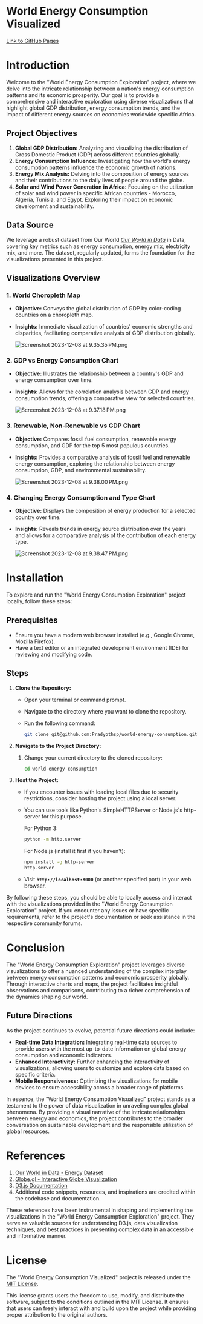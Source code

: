# World Energy Consumption Visualized

[Link to GitHub Pages](https://github.com/hafidaso/WorldEnergy.github.io)

# Introduction

Welcome to the "World Energy Consumption Exploration" project, where we delve into the intricate relationship between a nation's energy consumption patterns and its economic prosperity. Our goal is to provide a comprehensive and interactive exploration using diverse visualizations that highlight global GDP distribution, energy consumption trends, and the impact of different energy sources on economies worldwide specific Africa.

## ****Project Objectives****

1. **Global GDP Distribution:** Analyzing and visualizing the distribution of Gross Domestic Product (GDP) across different countries globally.
2. **Energy Consumption Influence:** Investigating how the world's energy consumption patterns influence the economic growth of nations.
3. **Energy Mix Analysis:** Delving into the composition of energy sources and their contributions to the daily lives of people around the globe.
4. **Solar and Wind Power Generation in Africa:** Focusing on the utilization of solar and wind power in specific African countries - Morocco, Algeria, Tunisia, and Egypt. Exploring their impact on economic development and sustainability.

## ****Data Source****

We leverage a robust dataset from Our World *[Our World in Data](https://ourworldindata.org/energy)* in Data, covering key metrics such as energy consumption, energy mix, electricity mix, and more. The dataset, regularly updated, forms the foundation for the visualizations presented in this project.

## ****Visualizations Overview****

### **1. World Choropleth Map**

- **Objective:** Conveys the global distribution of GDP by color-coding countries on a choropleth map.
- **Insights:** Immediate visualization of countries' economic strengths and disparities, facilitating comparative analysis of GDP distribution globally.

    ![Screenshot 2023-12-08 at 9.35.35 PM.png](img/WorldChoroplethMap.png)


### **2. GDP vs Energy Consumption Chart**

- **Objective:** Illustrates the relationship between a country's GDP and energy consumption over time.
- **Insights:** Allows for the correlation analysis between GDP and energy consumption trends, offering a comparative view for selected countries.

    ![Screenshot 2023-12-08 at 9.37.18 PM.png](img/ParetoChart.png)


### **3. Renewable, Non-Renewable vs GDP Chart**

- **Objective:** Compares fossil fuel consumption, renewable energy consumption, and GDP for the top 5 most populous countries.
- **Insights:** Provides a comparative analysis of fossil fuel and renewable energy consumption, exploring the relationship between energy consumption, GDP, and environmental sustainability.

    ![Screenshot 2023-12-08 at 9.38.00 PM.png](img/BubbleChart.png)


### **4. Changing Energy Consumption and Type Chart**

- **Objective:** Displays the composition of energy production for a selected country over time.
- **Insights:** Reveals trends in energy source distribution over the years and allows for a comparative analysis of the contribution of each energy type.

    ![Screenshot 2023-12-08 at 9.38.47 PM.png](img/StackedAreaChart.png)


# ****Installation****

To explore and run the "World Energy Consumption Exploration" project locally, follow these steps:

## **Prerequisites**

- Ensure you have a modern web browser installed (e.g., Google Chrome, Mozilla Firefox).
- Have a text editor or an integrated development environment (IDE) for reviewing and modifying code.

## **Steps**

1. **Clone the Repository:**
    - Open your terminal or command prompt.
    - Navigate to the directory where you want to clone the repository.
    - Run the following command:

        ```bash
        git clone git@github.com:Pradyothsp/world-energy-consumption.git
        ```

2. **Navigate to the Project Directory:**
    1. Change your current directory to the cloned repository:

        ```bash
        cd world-energy-consumption
        ```

3. **Host the Project:**
    - If you encounter issues with loading local files due to security restrictions, consider hosting the project using a local server.
    - You can use tools like Python's SimpleHTTPServer or Node.js's http-server for this purpose.

        For Python 3:

        ```bash
        python -m http.server
        ```

        For Node.js (install it first if you haven't):

        ```bash
        npm install -g http-server
        http-server
        ```

    - Visit **`http://localhost:8000`** (or another specified port) in your web browser.

By following these steps, you should be able to locally access and interact with the visualizations provided in the "World Energy Consumption Exploration" project. If you encounter any issues or have specific requirements, refer to the project's documentation or seek assistance in the respective community forums.

# Conclusion

The "World Energy Consumption Exploration" project leverages diverse visualizations to offer a nuanced understanding of the complex interplay between energy consumption patterns and economic prosperity globally. Through interactive charts and maps, the project facilitates insightful observations and comparisons, contributing to a richer comprehension of the dynamics shaping our world.



## Future Directions

As the project continues to evolve, potential future directions could include:

- **Real-time Data Integration:** Integrating real-time data sources to provide users with the most up-to-date information on global energy consumption and economic indicators.
- **Enhanced Interactivity:** Further enhancing the interactivity of visualizations, allowing users to customize and explore data based on specific criteria.
- **Mobile Responsiveness:** Optimizing the visualizations for mobile devices to ensure accessibility across a broader range of platforms.

In essence, the "World Energy Consumption Visualized" project stands as a testament to the power of data visualization in unraveling complex global phenomena. By providing a visual narrative of the intricate relationships between energy and economics, the project contributes to the broader conversation on sustainable development and the responsible utilization of global resources.

# References

1. [Our World in Data - Energy Dataset](https://ourworldindata.org/energy)
2. [Globe.gl - Interactive Globe Visualization](https://globe.gl/)
4. [D3.js Documentation](https://observablehq.com/@d3/stacked-area-chart/2)
5. Additional code snippets, resources, and inspirations are credited within the codebase and documentation.

These references have been instrumental in shaping and implementing the visualizations in the "World Energy Consumption Exploration" project. They serve as valuable sources for understanding D3.js, data visualization techniques, and best practices in presenting complex data in an accessible and informative manner.

# **License**

The "World Energy Consumption Visualized" project is released under the [MIT License](https://opensource.org/licenses/MIT).

This license grants users the freedom to use, modify, and distribute the software, subject to the conditions outlined in the MIT License. It ensures that users can freely interact with and build upon the project while providing proper attribution to the original authors.
